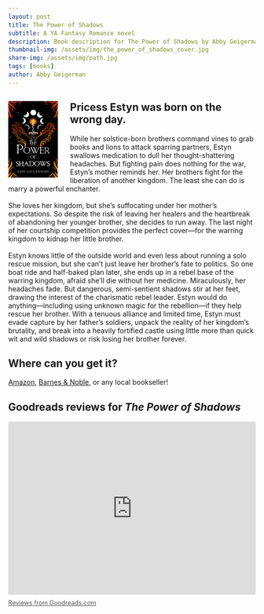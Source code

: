 ```yaml
---
layout: post
title: The Power of Shadows
subtitle: A YA Fantasy Romance novel
description: Book description for The Power of Shadows by Abby Geigerman, a Young Adult fantasy novel about a princess rescuing her brother from a warring kingdom published in 2023. Links to purchase included.
thumbnail-img: /assets/img/the_power_of_shadows_cover.jpg
share-img: /assets/img/path.jpg
tags: [books]
author: Abby Geigerman
---
```

<div>
<img src="/assets/img/the_power_of_shadows_cover.jpg" alt="The Power of Shadows Cover" width="20%" style="float: left; margin-right: 25px; margin-bottom: 10px;"/>

<h2>Pricess Estyn was born on the wrong day.</h2>

<p>
While her solstice-born brothers command vines to grab books and lions to attack sparring partners, Estyn swallows medication to dull her thought-shattering headaches. But fighting pain does nothing for the war, Estyn’s mother reminds her. Her brothers fight for the liberation of another kingdom. The least she can do is marry a powerful enchanter.
<br>
<br>
She loves her kingdom, but she’s suffocating under her mother’s expectations. So despite the risk of leaving her healers and the heartbreak of abandoning her younger brother, she decides to run away. The last night of her courtship competition provides the perfect cover—for the warring kingdom to kidnap her little brother.
<br>
<br>
Estyn knows little of the outside world and even less about running a solo rescue mission, but she can’t just leave her brother’s fate to politics. So one boat ride and half-baked plan later, she ends up in a rebel base of the warring kingdom, afraid she’ll die without her medicine. Miraculously, her headaches fade. But dangerous, semi-sentient shadows stir at her feet, drawing the interest of the charismatic rebel leader. Estyn would do anything—including using unknown magic for the rebellion—if they help rescue her brother. With a tenuous alliance and limited time, Estyn must evade capture by her father’s soldiers, unpack the reality of her kingdom’s brutality, and break into a heavily fortified castle using little more than quick wit and wild shadows or risk losing her brother forever.
</p>
</div>

## Where can you get it?
[Amazon](https://www.amazon.com/dp/B0CJJ313XJ?ref_=cm_sw_r_cp_ud_dp_2912T407ZB1BR7HGBKM7), [Barnes & Noble](https://www.barnesandnoble.com/w/book/1144229319?ean=9798989215706), or any local bookseller!


<div id="goodreads-widget" class="goodreads-widget" style="max-width: 100%; margin: 0 auto;">
  <div id="gr_header">
    <h2>
      <a rel="nofollow" href="https://www.goodreads.com/book/show/199913164-the-power-of-shadows" style="text-decoration: none;">
        Goodreads reviews for <em>The Power of Shadows</em>
      </a>
    </h2>
  </div>

  <div style="position: relative; padding-bottom: 70%; height: 0; overflow: hidden; max-width: 100%;">
    <iframe
      sandbox
      id="the_iframe"
      src="https://www.goodreads.com/api/reviews_widget_iframe?did=DEVELOPER_ID&format=html&header_text=Goodreads+reviews+for+The+Power+of+Shadows&isbn=9798989215706&links=660&min_rating=&num_reviews=&review_back=ffffff&stars=000000&stylesheet=&text=444"
      frameborder="0"
      style="position: absolute; top: 0; left: 0; width: 100%; height: 100%;"
      allowfullscreen>
    </iframe>
  </div>

  <div id="gr_footer" style="margin-top: 0.5em;">
    <a class="gr_branding" target="_blank" rel="nofollow noopener noreferrer"
      href="https://www.goodreads.com/book/show/199913164-the-power-of-shadows?utm_medium=api&utm_source=reviews_widget"
      style="font-size: 0.9em; color: #555;">
      Reviews from Goodreads.com
    </a>
  </div>
</div>
